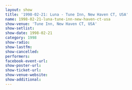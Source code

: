 ```yaml
---
layout: show
title: '1998-02-21: Luna - Tune Inn, New Haven CT, USA'
name: 1998-02-21-luna-tune-inn-new-haven-ct-usa
show-venue: 'Tune Inn, New Haven CT, USA'
show-setlist: 
show-date: 1998-02-21
category: 1998
show-radio: 
show-lastfm: 
show-cancelled: 
performers: 
facebook-event-url: 
show-poster-url: 
show-ticket-url: 
show-venue-website: 
show-additional: 
---
```


